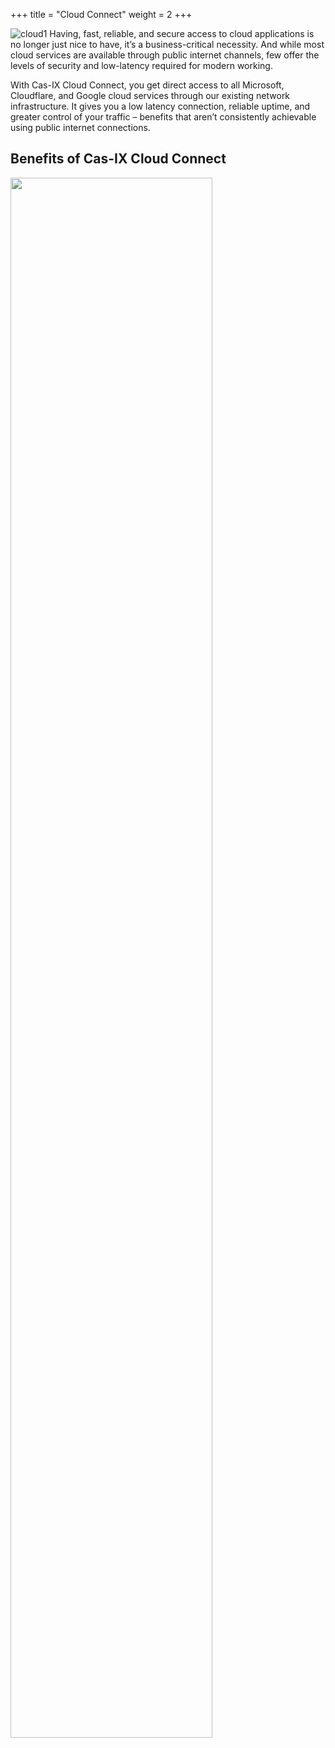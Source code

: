 +++
title = "Cloud Connect"
weight = 2
+++ 

![cloud1](/services/images/cloud1.jpg)
Having, fast, reliable, and secure access to cloud applications is no longer just nice to have, it’s a business-critical necessity. And while most cloud services are available through public internet channels, few offer the levels of security and low-latency required for modern working.

With Cas-IX Cloud Connect, you get direct access to all Microsoft, Cloudflare, and Google cloud services through our existing network infrastructure. It gives you a low latency connection, reliable uptime, and greater control of your traffic – benefits that aren’t consistently achievable using public internet connections.

## Benefits of Cas-IX Cloud Connect


<img src="/services/images/cloud2.png" width="80%" height="80%">
